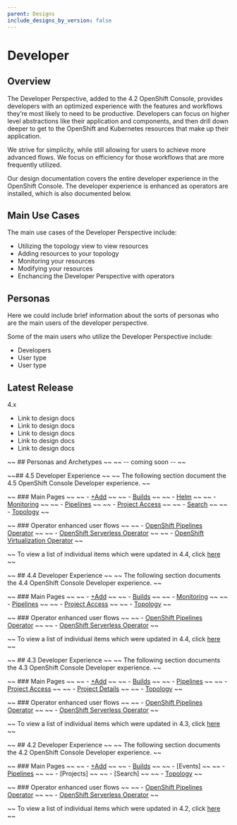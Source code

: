 ```yaml
---
parent: Designs
include_designs_by_version: false
---
```


# Developer

## Overview
The Developer Perspective, added to the 4.2 OpenShift Console, provides developers with an optimized experience with the features and workflows they’re most likely to need to be productive. Developers can focus on higher level abstractions like their application and components, and then drill down deeper to get to the OpenShift and Kubernetes resources that make up their application.

We strive for simplicity, while still allowing for users to achieve more advanced flows.  We focus on efficiency for those workflows that are more frequently utilized.

Our design documentation covers the entire developer experience in the OpenShift Console.  The developer experience is enhanced as operators are installed, which is also documented below.

## Main Use Cases 
The main use cases of the Developer Perspective include: 
- Utilizing the topology view to view resources 
- Adding resources to your topology 
- Monitoring your resources
- Modifying your resources 
- Enchancing the Developer Perspective with operators 

## Personas
Here we could include brief information about the sorts of personas who are the main users of the developer perspective. 

Some of the main users who utilize the Developer Perspective include: 
- Developers  
- User type 
- User type

## Latest Release 

4.x

- Link to design docs
- Link to design docs
- Link to design docs
- Link to design docs
- Link to design docs


~~ ## Personas and Archetypes ~~
~~ -- coming soon -- ~~

~~## 4.5 Developer Experience ~~
~~ The following section document the 4.5 OpenShift Console Developer experience. ~~

~~ ### Main Pages ~~
~~ - [+Add](https://openshift.github.io/openshift-origin-design/designs/developer/add-45/) ~~ 
~~ - [Builds](https://openshift.github.io/openshift-origin-design/designs/developer/builds/) ~~
~~ - [Helm](https://openshift.github.io/openshift-origin-design/designs/developer/helm-45/) ~~
~~ - [Monitoring](https://openshift.github.io/openshift-origin-design/designs/developer/monitoring-44/) ~~ 
~~ - [Pipelines](https://openshift.github.io/openshift-origin-design/designs/developer/operator-pipeline-45/pipelines) ~~
~~ - [Project Access](https://openshift.github.io/openshift-origin-design/designs/developer/project-access-43/) ~~
~~ - [Search](https://https://openshift.github.io/openshift-origin-design/designs/developer/search-45/) ~~
~~ - [Topology](https://openshift.github.io/openshift-origin-design/designs/developer/topology-44/) ~~

~~ ### Operator enhanced user flows ~~
~~ - [OpenShift Pipelines Operator](https://openshift.github.io/openshift-origin-design/designs/developer/operator-pipeline-44/) ~~
~~ - [OpenShift Serverless Operator](https://openshift.github.io/openshift-origin-design/designs/developer/operator-serverless-44/) ~~
~~ - [OpenShift Virtualization Operator](https://openshift.github.io/openshift-origin-design/designs/developer/operator-virtualization-45/) ~~ 


~~ To view a list of individual items which were updated in 4.4, click [here](https://openshift.github.io/openshift-origin-design/releases/4.4/) ~~



~~ ## 4.4 Developer Experience ~~
~~ The following section documents the 4.4 OpenShift Console Developer experience. ~~

~~ ### Main Pages ~~
~~ - [+Add](https://openshift.github.io/openshift-origin-design/designs/developer/add-44/) ~~
~~ - [Builds](https://openshift.github.io/openshift-origin-design/designs/developer/builds/) ~~
~~ - [Monitoring](https://openshift.github.io/openshift-origin-design/designs/developer/monitoring-44/) ~~
~~ - [Pipelines](https://openshift.github.io/openshift-origin-design/designs/developer/operator-pipeline-42/pipelines) ~~
~~ - [Project Access](https://openshift.github.io/openshift-origin-design/designs/developer/project-access-43/) ~~
~~ - [Topology](https://openshift.github.io/openshift-origin-design/designs/developer/topology-44/) ~~

~~ ### Operator enhanced user flows ~~
~~ - [OpenShift Pipelines Operator](https://openshift.github.io/openshift-origin-design/designs/developer/operator-pipeline-44/) ~~
~~ - [OpenShift Serverless Operator](https://openshift.github.io/openshift-origin-design/designs/developer/operator-serverless-44/) ~~

~~ To view a list of individual items which were updated in 4.4, click [here](https://openshift.github.io/openshift-origin-design/releases/4.4/) ~~

~~ ## 4.3 Developer Experience ~~
~~ The following section documents the 4.3 OpenShift Console Developer experience. ~~ 

~~ ### Main Pages ~~
~~ - [+Add](https://openshift.github.io/openshift-origin-design/designs/developer/add-43/) ~~
~~ - [Builds](https://openshift.github.io/openshift-origin-design/designs/developer/builds/) ~~
~~ - [Pipelines](https://openshift.github.io/openshift-origin-design/designs/developer/operator-pipeline-42/pipelines) ~~
~~ - [Project Access](https://openshift.github.io/openshift-origin-design/designs/developer/project-access-43/) ~~ 
~~ - [Project Details](https://openshift.github.io/openshift-origin-design/designs/developer/project-access-43/) ~~
~~ - [Topology](https://openshift.github.io/openshift-origin-design/designs/developer/topology-43/) ~~

~~ ### Operator enhanced user flows ~~ 
~~ - [OpenShift Pipelines Operator](https://openshift.github.io/openshift-origin-design/designs/developer/operator-pipeline-42/) ~~
~~ - [OpenShift Serverless Operator](https://openshift.github.io/openshift-origin-design/designs/developer/operator-serverless-43/) ~~

~~ To view a list of individual items which were updated in 4.3, click [here](https://openshift.github.io/openshift-origin-design/releases/4.3/) ~~

~~ ## 4.2 Developer Experience ~~
~~ The following section documents the 4.2 OpenShift Console Developer experience. ~~

~~ ### Main Pages ~~
~~ - [+Add](https://openshift.github.io/openshift-origin-design/designs/developer/add/) ~~
~~ - [Builds](https://openshift.github.io/openshift-origin-design/designs/developer/builds/) ~~ 
~~ - [Events] ~~
~~ - [Pipelines](https://openshift.github.io/openshift-origin-design/designs/developer/operator-pipeline-42/pipelines) ~~ 
~~ - [Projects] ~~
~~ - [Search] ~~
~~ - [Topology](https://openshift.github.io/openshift-origin-design/designs/developer/topology/) ~~

~~ ### Operator enhanced user flows ~~
~~ - [OpenShift Pipelines Operator](https://openshift.github.io/openshift-origin-design/designs/developer/operator-pipeline-42/) ~~
~~ - [OpenShift Serverless Operator](https://openshift.github.io/openshift-origin-design/designs/developer/operator-serverless-42/) ~~

~~ To view a list of individual items which were updated in 4.2, click [here](https://openshift.github.io/openshift-origin-design/releases/4.2/) ~~
